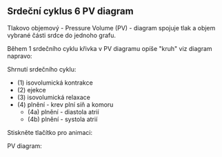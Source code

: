 <div class="w3-row">
<div class="w3-col s12 l4">

## Srdeční cyklus 6 PV diagram

Tlakovo objemový - Pressure Volume (PV) - diagram 
spojuje tlak a objem vybrané části srdce do jednoho grafu.

Během 1 srdečního cyklu křivka v PV diagramu opíše "kruh" viz diagram napravo:
 
Shrnutí srdečního cyklu:
- (1) isovolumická kontrakce 
- (2) ejekce
- (3) isovolumická relaxace 
- (4) plnění - krev plní síň a komoru    
    - (4a) plnění - diastola atrií 
    - (4b) plnění - systola atrií    

<bdl-fmi id="id4" src="hemodynamics/BurkhoffFMI.js" 
         fminame="Cardiovascular_Model_Burkhoff_HemodynamicsBurkhoff_0shallow"
         tolerance="0.000001" starttime="0" guid="{b5629132-3ba6-4153-87c2-f3ff108e1920}"
         valuereferences="33554435,637534265,637534241,637534290,16777312,637534466,637534294,637534268"
         valuelabels="Left Ventricle Volume,Pressure in Left Ventricle,Pressure in Aorta, Pressure in Left Atria, Heart Rate, LA elastance,MV open, AOV open"         
         controlid="id5"         
         showcontrols="false"></bdl-fmi>
</div>          
<div class="w3-col s12 l3">
Stiskněte tlačítko pro animaci:

<bdl-animate-control 
id="id5" 
fromid="id4" 
speedfactor="20" 
segments="3;5;14;17;29" 
segmentlabels="4b plnění atriální systola;1 systola komor - isovolumická kontrakce;2 systola komor - ejekce;3 isovolumická relaxace;4a plnění" 
segmentcond="6,eq,0;7,eq,1;7,eq,0;6,eq,1;5,gt,100000" 
simsegments="14;24;35;52;76"></bdl-animate-control>

<bdl-animate-gif fromid="id5" src="hemodynamics/heart.gif" width=300></bdl-animate-gif>
</div>
<div class="w3-col s12 l5">
PV diagram:
<bdl-chartjs-xy 
  id="id10" 
  fromid="id4" 
  labels="tlak v levé komoře, objem v levé komoře" 
  initialdata=";;0,0.00015;0,28000;0,0.00015;0,1400" 
  refindex="0" 
  maxdata="128"
  width="100"
  height="60"
  responsive="true"
  refvalues="2"></bdl-chartjs-xy>
  
</div>
</div>


